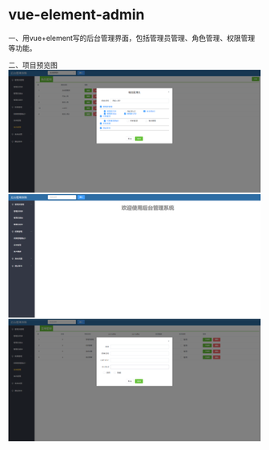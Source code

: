 # vue-element-admin  
一、用vue+element写的后台管理界面，包括管理员管理、角色管理、权限管理等功能。  
  
二、项目预览图  
![Image text](https://github.com/SQDarkO/vue-element-admin/raw/master/imgs/one.png)
![Image text](https://github.com/SQDarkO/vue-element-admin/raw/master/imgs/two.png)
![Image text](https://github.com/SQDarkO/vue-element-admin/raw/master/imgs/three.png)
